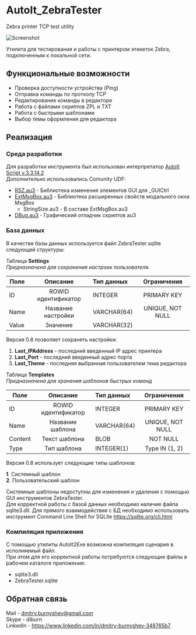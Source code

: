 # AutoIt_ZebraTester
Zebra printer TCP test utility

![Screenshot](http://funkyimg.com/i/2hNXA.png)

Утилита для тестирования и работы с принтером этикеток Zebra, подключенным к локальной сети.

## Функциональные возможности
* Проверка доступности устройства (Ping)
* Отправка команды по протколу TCP
* Редактирование команды в редакторе
* Работа с файлами скриптов ZPL и TXT
* Работа с быстрыми шаблонами
* Выбор темы оформления для редактора

## Реализация
### Среда разработки
Для разработки инструмента был использован интерпретатор [AutoIt Script v.3.3.14.2](https://www.autoitscript.com/site/)  
Дополнительно использовались Comunity UDF:
* [RSZ.au3](https://autoit-script.ru/index.php?topic=11231.0) - Библиотека изменения элементов GUI для _GUICtrl 
* [ExtMsgBox.au3](https://www.autoitscript.com/forum/topic/109096-extended-message-box-bugfix-version-9-aug-16/) - Библиотека расширенных свойств модального окна MsgBox 
   * StringSize.au3 - В составе ExtMsgBox.au3
* [DBug.au3](https://www.autoitscript.com/forum/topic/103142-another-debugger-for-autoit/) - Графический отладчик скриптов au3 

### База данных
В качестве базы данных используется файл ZebraTester.sqlite следующей структуры:

Таблица **Settings**  
*Предназначена для сохранения настроек пользователя.*

| Поле  | Описание            | Тип данных | Ограничения      |
| ------|:-------------------:| :--------- |:----------------:|
| ID    | ROWID идентификатор | INTEGER    | PRIMARY KEY      |
| Name  | Название настройки  | VARCHAR(64)| UNIQUE, NOT NULL |
| Value | Значение            | VARCHAR(32)|                  |

Версия 0.8 позволяет сохранять настройки:

1. **Last_IPAddress** - последний введенный IP адрес принтера 
2. **Last_Port** - последний введенный адрес порта 
3. **Last_Theme** - последняя выбранная пользователем тема редактора 

Таблица **Templates**  
*Предназначена для хранения шаблонов быстрых команд*

| Поле    | Описание            | Тип данных | Ограничения      |
| --------|:-------------------:| :--------- |:----------------:|
| ID      | ROWID идентификатор | INTEGER    | PRIMARY KEY      |
| Name    | Название шаблона    | VARCHAR(64)| UNIQUE, NOT NULL |
| Content | Текст шаблона       | BLOB       | NOT NULL         |
| Type    | Тип шаблона         | INTEGER(1) | Type IN (1, 2)   |

Версия 0.8 использует следующие типы шаблонов: 

**1**. Системный шаблон  
**2**. Пользовательский шаблон  

Системные шаблоны недоступны для изменения и удаления с помощью GUI инструментов ZebraTester.  
Для корректной работы с базой данных необходимо наличие файла sqlite3.dll. 
Для прямого взаимодействия с БД необходимо использовать инструмент Command Line Shell for SQLite https://sqlite.org/cli.html

### Компиляция приложения
С помощью утилиты AutoIt2Exe возможна компиляция сценария в исполняемый файл.  
При этом для его корректной работы потребуются следующие файлы в рабочем каталоге приложения:  
* sqlite3.dll
* ZebraTester.sqlite

## Обратная связь
Mail - dmitry.burnyshev@gmail.com  
Skype - diburn  
LinkedIn - https://www.linkedin.com/in/dmitry-burnyshev-348765b7

